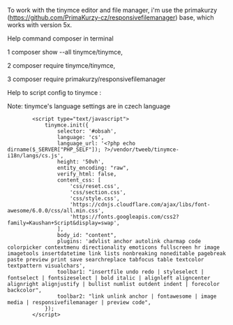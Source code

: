 To work with the tinymce editor and file manager, i'm use the primakurzy (https://github.com/PrimaKurzy-cz/responsivefilemanager) base, which works with version 5x.

Help command  composer in terminal
 
 1 composer show --all tinymce/tinymce,
 
 2 composer require tinymce/tinymce,

3 composer require primakurzy/responsivefilemanager

Help to script config to tinymce :

Note: tinymce's language settings are in czech language

<script src="vendor/tinymce/tinymce/tinymce.min.js"></script>
            <script type="text/javascript">
                tinymce.init({
                    selector: '#obsah',
                    language: 'cs',
                    language_url: '<?php echo dirname($_SERVER["PHP_SELF"]); ?>/vendor/tweeb/tinymce-i18n/langs/cs.js',
                    height: '50vh',
                    entity_encoding: "raw",
                    verify_html: false,
                    content_css: [
                        'css/reset.css',
                        'css/section.css',
                        'css/style.css',
                        'https://cdnjs.cloudflare.com/ajax/libs/font-awesome/6.0.0/css/all.min.css',
                        'https://fonts.googleapis.com/css2?family=Kaushan+Script&display=swap',
                    ],
                    body_id: "content",
                    plugins: 'advlist anchor autolink charmap code colorpicker contextmenu directionality emoticons fullscreen hr image imagetools insertdatetime link lists nonbreaking noneditable pagebreak paste preview print save searchreplace tabfocus table textcolor textpattern visualchars',
                    toolbar1: "insertfile undo redo | styleselect | fontselect | fontsizeselect | bold italic | alignleft aligncenter alignright alignjustify | bullist numlist outdent indent | forecolor backcolor",
                    toolbar2: "link unlink anchor | fontawesome | image media | responsivefilemanager | preview code",
                });
            </script>
